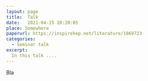 ```yaml
---
layout: page
title:  Talk
date:   2021-04-15 10:20:05
place: Somewhere
paperurl: https://inspirehep.net/literature/1869723
categories: 
  - Seminar talk
excerpt:
  In this talk ....
---
```




Bla
